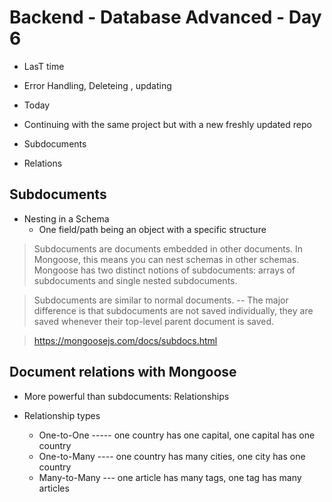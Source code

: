 # Backend - Database Advanced - Day 6 

- LasT time
 - Error Handling, Deleteing , updating

 - Today
  - Continuing with the same project but with a new freshly updated repo
  - Subdocuments
  - Relations


## Subdocuments

- Nesting in a Schema
  - One field/path being an object with a specific structure


> Subdocuments are documents embedded in other documents. In Mongoose, this means you can nest schemas in other schemas. Mongoose has two distinct notions of subdocuments: arrays of subdocuments and single nested subdocuments.


> Subdocuments are similar to normal documents. -- The major difference is that subdocuments are not saved individually, they are saved whenever their top-level parent document is saved.

> https://mongoosejs.com/docs/subdocs.html

## Document relations with Mongoose

- More powerful than subdocuments: Relationships

- Relationship types

  - One-to-One ----- one country has one capital, one capital has one country
  - One-to-Many ---- one country has many cities, one city has one country
  - Many-to-Many --- one article has many tags, one tag has many articles

